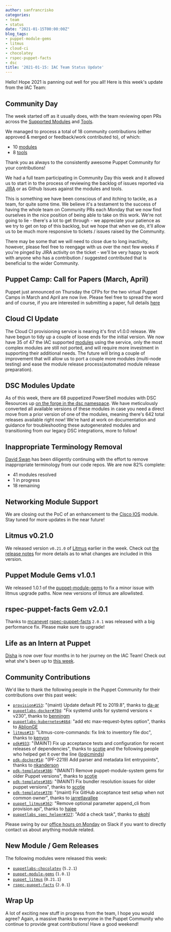 ```yaml
---
author: sanfrancrisko
categories:
- team
- status
date: "2021-01-15T00:00:00Z"
blog_tags:
- puppet-module-gems
- litmus
- cloud-ci
- chocolatey
- rspec-puppet-facts
- dsc
title: '2021-01-15: IAC Team Status Update'
---
```


Hello! Hope 2021 is panning out well for you all!
Here is this week's update from the IAC Team:

## Community Day

The week started off as it usually does, with the team reviewing open PRs across the [Supported Modules][Supported Modules] and [Tools][Tools].

We managed to process a total of 18 community contributions (either approved & merged or feedback/work contributed to), of which:
- 10 [modules][Supported Modules]
- 8 [tools][Tools]

Thank you as always to the consistently awesome Puppet Community for your contributions!

We had a full team participating in Community Day this week and it allowed us to start in to the process of reviewing the backlog of issues reported via [JIRA][JIRA-MODULES] or as Github Issues against the modules and tools.

This is something we have been conscious of and itching to tackle, as a team, for quite some time.
We believe it's a testament to the success of having the whole team on Community PRs each Monday that we now find ourselves in the nice position of being able to take on this work.
We're not going to lie - there's a lot to get through - we appreciate your patience as we try to get on top of this backlog, but we hope that when we do, it'll allow us to be much more responsive to tickets / issues raised by the Community.

There may be some that we will need to close due to long inactivity, however, please feel free to reengage with us over the next few weeks if you're pinged by JIRA activity on the ticket - we'll be very happy to work with anyone who has a contribution / suggested contributed that is beneficial to the wider Community.

## Puppet Camp: Call for Papers (March, April)

Puppet just announced on Thursday the CFPs for the two virtual Puppet Camps in March and April are now live.
Please feel free to spread the word and of course, if you are interested in submitting a paper, full details [here](https://puppet.com/blog/puppet-camp-call-for-papers-now-open-for-march-and-april/)

## Cloud CI Update

The Cloud CI provisioning service is nearing it's first v1.0.0 release.
We have begun to tidy up a couple of loose ends for the initial version.
We now have 35 of 47 the IAC supported [modules](https://puppetlabs.github.io/iac/modules/) using the service, only the most complex modules are still not ported, and will require more investment in supporting their additional needs.
The future will bring a couple of improvement that will allow us to port a couple more modules (multi-node testing) and ease the module release process(automated module release preparation).


## DSC Modules Update

As of this week, there are 68 puppetized PowerShell modules with DSC Resources up [on the forge in the dsc namespace][forge-dsc].
We have meticulously converted all available versions of these modules in case you need a direct move from a prior version of one of the modules, meaning there's 642 total releases available right now!
We're hard at work on documentation and guidance for troubleshooting these autogenerated modules and transitioning from our legacy DSC integrations, more to follow!

## Inappropriate Terminology Removal

[David Swan][DavidSwan] has been diligently continuing with the effort to remove inappropriate terminology from our code repos.
We are now 82% complete:
- 41 modules resolved
- 1 in progress
- 18 remaining

## Networking Module Support

We are closing out the PoC of an enhancement to the [Cisco IOS](https://github.com/puppetlabs/cisco_ios) module.
Stay tuned for more updates in the near future!

## Litmus v0.21.0

We released version `v0.21.0` of [Litmus](https://github.com/puppetlabs/puppet_litmus) earlier in the week.
Check out [the release notes](https://github.com/puppetlabs/puppet_litmus/blob/main/CHANGELOG.md#v0201-2021-01-11) for more details as to what changes are included in this version.

## Puppet Module Gems v1.0.1

We released 1.0.1 of the [puppet-module-gems][puppet-module-gems] to fix a minor issue with litmus upgrade paths. 
Now new versions of litmus are allowlisted.

## rspec-puppet-facts Gem v2.0.1

Thanks to [mcanevet][mcanevet] [rspec-puppet-facts][rspec-puppet-facts] `2.0.1` was released with a big performance fix.
Please make sure to upgrade!

## Life as an Intern at Puppet

[Disha][Disha] is now over four months in to her journey on the IAC Team! 
Check out what she's been up to [this week](https://puppetlabs.github.io/iac/docs/life_of_intern.html).

## Community Contributions

We'd like to thank the following people in the Puppet Community for their contributions over this past week:

- [`provision#153`][provision-pr-153]: "(maint) Update default PE to 2019.8", thanks to [da-ar][da-ar]
- [`puppetlabs-docker#704`][puppetlabs-docker-pr-704]: "Fix systemd units for systemd versions < v230", thanks to [benningm][benningm]
- [`puppetlabs-kubernetes#464`][puppetlabs-kubernetes-pr-464]: "add etc max-request-bytes option", thanks to [AblionGE][AblionGE]
- [`litmus#13`][litmus-pr-13]: "Litmus-core-commands: fix link to inventory file doc", thanks to [kenyon][kenyon]
- [`pdk#933`][pdk-pr-933]: "(MAINT) Fix up acceptance tests and configuration for recent releases of dependencies", thanks to [scotje][scotje] and the following people who helped get it over the line ([logicminds][logicminds])
- [`pdk-docker#14`][pdk-docker-pr-14]: "(PF-2219) Add parser and metadata lint entrypoints", thanks to [nkanderson][nkanderson]
- [`pdk-templates#386`][pdk-templates-pr-386]: "(MAINT) Remove puppet-module-system gems for older Puppet versions", thanks to [scotje][scotje]
- [`pdk-templates#385`][pdk-templates-pr-385]: "(MAINT) Fix bundler resolution issues for older puppet versions", thanks to [scotje][scotje]
- [`pdk-templates#378`][pdk-templates-pr-378]: "(maint) Fix GitHub acceptance test setup when not common owner", thanks to [jarretlavallee][jarretlavallee]
- [`puppet_litmus#362`][puppet_litmus-pr-362]: "Remove optional parameter append_cli from provision api", thanks to [hajee][hajee]
- [`puppetlabs_spec_helper#327`][puppetlabs_spec_helper-pr-327]: "Add a check task", thanks to [ekohl][ekohl]

Please swing by our [office hours on Monday](https://puppet.com/community/office-hours/) on Slack if you want to directly contact us about anything module related.

## New Module / Gem Releases

The following modules were released this week:

- [`puppetlabs-chocolatey`][puppetlabs-chocolatey] (`5.2.1`)
- [`puppet-module-gems`][puppet-module-gems] (`1.0.1`)
- [`puppet_litmus`][puppet_litmus] (`0.21.1`)
- [`rspec-puppet-facts`][rspec-puppet-facts] (`2.0.1`)

## Wrap Up

A lot of exciting new stuff in progress from the team, I hope you would agree?
Again, a massive thanks to everyone in the Puppet Community who continue to provide great contributions!
Have a good weekend!

  [puppetlabs-chocolatey]: https://github.com/puppetlabs/puppetlabs-chocolatey
  [puppet-module-gems]: https://github.com/puppetlabs/puppet-module-gems
  [provision-pr-153]: https://github.com/puppetlabs/provision/pull/153
  [da-ar]: https://github.com/da-ar
  [puppetlabs-docker-pr-704]: https://github.com/puppetlabs/puppetlabs-docker/pull/704
  [benningm]: https://github.com/benningm
  [puppetlabs-kubernetes-pr-464]: https://github.com/puppetlabs/puppetlabs-kubernetes/pull/464
  [AblionGE]: https://github.com/AblionGE
  [litmus-pr-13]: https://github.com/puppetlabs/litmus/pull/13
  [kenyon]: https://github.com/kenyon
  [pdk-pr-933]: https://github.com/puppetlabs/pdk/pull/933
  [scotje]: https://github.com/scotje
  [logicminds]: https://github.com/logicminds
  [pdk-docker-pr-14]: https://github.com/puppetlabs/pdk-docker/pull/14
  [nkanderson]: https://github.com/nkanderson
  [pdk-templates-pr-386]: https://github.com/puppetlabs/pdk-templates/pull/386
  [pdk-templates-pr-385]: https://github.com/puppetlabs/pdk-templates/pull/385
  [pdk-templates-pr-378]: https://github.com/puppetlabs/pdk-templates/pull/378
  [jarretlavallee]: https://github.com/jarretlavallee
  [puppet_litmus-pr-362]: https://github.com/puppetlabs/puppet_litmus/pull/362
  [hajee]: https://github.com/hajee
  [puppetlabs_spec_helper-pr-327]: https://github.com/puppetlabs/puppetlabs_spec_helper/pull/327
  [ekohl]: https://github.com/ekohl

  [Adrian]:             https://github.com/adrianiurca
  [Ben]:                https://github.com/binford2k
  [Ciaran]:             https://github.com/sanfrancrisko
  [Daiana]:             https://github.com/daianamezdrea
  [Danny]:              https://github.com/carabasdaniel
  [DavidSchmitt]:       https://github.com/DavidS
  [DavidSwan]:          https://github.com/david22swan
  [Disha]:              https://github.com/Disha-maker
  [Lore]:               https://github.com/lionce
  [Michael]:            https://github.com/michaeltlombardi
  [Paula]:              https://github.com/pmcmaw
  [Sheena]:             https://github.com/sheenaajay
  [Supported Modules]:  https://puppetlabs.github.io/iac/modules/
  [TP]:                 https://github.com/tphoney
  [Tools]:              https://puppetlabs.github.io/iac/tools/

  [JIRA-MODULES]:       https://tickets.puppetlabs.com/projects/MODULES
  [forge-dsc]:          https://forge.puppet.com/dsc
  [mcanevet]:           https://github.com/mcanevet
  [rspec-puppet-facts]: https://github.com/mcanevet/rspec-puppet-facts
  [puppet_litmus]:      https://github.com/puppetlabs/puppet_litmus
